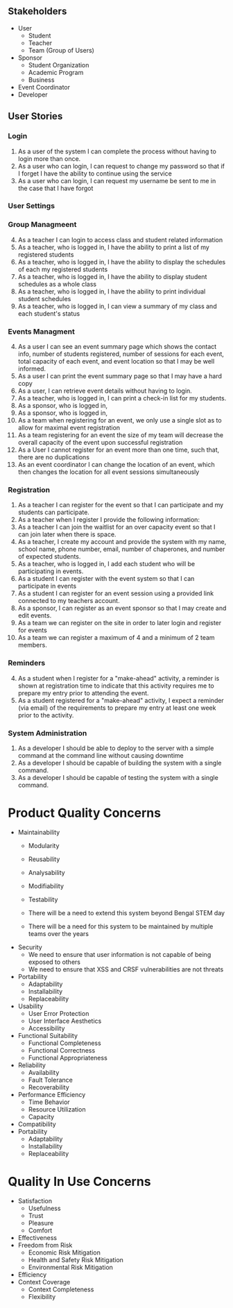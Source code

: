 ## Stakeholders
 - User
   - Student
   - Teacher
   - Team (Group of Users)
 - Sponsor
   - Student Organization
   - Academic Program
   - Business
 - Event Coordinator
 - Developer

## User Stories

### Login

1. As a user of the system I can complete the process without having to login more than once.
2. As a user who can login, I can request to change my password so that if I forget I have the ability to continue using the service
3. As a user who can login, I can request my username be sent to me in the case that I have forgot

### User Settings


### Group Managmeent

4. As a teacher I can login to access class and student related information
5. As a teacher, who is logged in, I have the ability to print a list of my registered students
6. As a teacher, who is logged in, I have the ability to display the schedules of each my registered students
7. As a teacher, who is logged in, I have the ability to display student schedules as a whole class
8. As a teacher, who is logged in, I have the ability to print individual student schedules
9. As a teacher, who is logged in, I can view a summary of my class and each student's status

### Events Managment

4. As a user I can see an event summary page which shows the contact info, number of students registered, number of sessions for each event, total capacity of each event, and event location so that I may be well informed.
5. As a user I can print the event summary page so that I may have a hard copy
6. As a user, I can retrieve event details without having to login.
10. As a teacher, who is logged in, I can print a check-in list for my students.
2. As a sponsor, who is logged in,
3. As a sponsor, who is logged in,
2. As a team when registering for an event, we only use a single slot as to allow for maximal event registration
3. As a team registering for an event the size of my team will decrease the overall capacity of the event upon successful registration
3. As a User I cannot register for an event more than one time, such that, there are no duplications
2. As an event coordinator I can change the location of an event, which then changes the location for all event sessions simultaneously

### Registration

1. As a teacher I can register for the event so that I can participate and my students can participate.
2. As a teacher when I register I provide the following information:
3. As a teacher I can join the waitlist for an over capacity event so that I can join later when there is space.
11. As a teacher, I create my account and provide the system with my name, school name, phone number, email, number of chaperones, and number of expected students.
12. As a teacher, who is logged in, I add each student who will be participating in events.
1. As a student I can register with the event system so that I can participate in events
3. As a student I can register for an event session using a provided link connected to my teachers account.
1. As a sponsor, I can register as an event sponsor so that I may create and edit events.
1. As a team we can register on the site in order to later login and register for events
4. As a team we can register a maximum of 4 and a minimum of 2 team members.

### Reminders

4. As a student when I register for a "make-ahead" activity, a reminder is shown at registration time to indicate that this activity requires me to prepare my entry prior to attending the event.
5. As a student registered for a "make-ahead" activity, I expect a reminder (via email) of the requirements to prepare my entry at least one week prior to the activity.

### System Administration

1. As a developer I should be able to deploy to the server with a simple command at the command line without causing downtime
2. As a developer I should be capable of building the system with a single command.
3. As a developer I should be capable of testing the system with a single command.

# Product Quality Concerns

- Maintainability
  * Modularity
  * Reusability
  * Analysability
  * Modifiability
  * Testability

  * There will be a need to extend this system beyond Bengal STEM day
  * There will be a need for this system to be maintained by multiple teams over the years
- Security
  * We need to ensure that user information is not capable of being exposed to others
  * We need to ensure that XSS and CRSF vulnerabilities are not threats
- Portability
  * Adaptability
  * Installability
  * Replaceability
- Usability
  * User Error Protection
  * User Interface Aesthetics
  * Accessibility
- Functional Suitability
  * Functional Completeness
  * Functional Correctness
  * Functional Appropriateness
- Reliability
  * Availability
  * Fault Tolerance
  * Recoverability
- Performance Efficiency
  * Time Behavior
  * Resource Utilization
  * Capacity
- Compatibility
- Portability
  * Adaptability
  * Installability
  * Replaceability

# Quality In Use Concerns

- Satisfaction
  * Usefulness
  * Trust
  * Pleasure
  * Comfort
- Effectiveness
- Freedom from Risk
  * Economic Risk Mitigation
  * Health and Safety Risk Mitigation
  * Environmental Risk Mitigation
- Efficiency
- Context Coverage
  * Context Completeness
  * Flexibility

